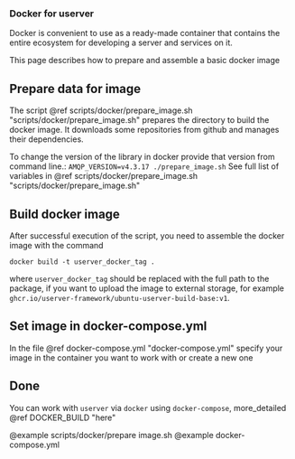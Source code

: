 ### Docker for userver

Docker is convenient to use as a ready-made container that contains the entire 
ecosystem for developing a server and services on it.

This page describes how to prepare and assemble a basic docker image

## Prepare data for image

The script @ref scripts/docker/prepare_image.sh "scripts/docker/prepare_image.sh" prepares 
the directory to build the docker image. It downloads some repositories from 
github and manages their dependencies.

To change the version of the library in docker provide that version from command line.: `AMQP_VERSION=v4.3.17 ./prepare_image.sh`
See full list of variables in @ref scripts/docker/prepare_image.sh "scripts/docker/prepare_image.sh"

## Build docker image

After successful execution of the script, you need to assemble the docker 
image with the command
```
docker build -t userver_docker_tag .
```
where `userver_docker_tag` should be replaced with the full path to the package,
if you want to upload the image to external storage, for example
`ghcr.io/userver-framework/ubuntu-userver-build-base:v1`.

## Set image in docker-compose.yml

In the file @ref docker-compose.yml "docker-compose.yml"
specify your image in the container you want to work with or create a new one

## Done

You can work with `userver` via `docker` using `docker-compose`, 
more_detailed @ref DOCKER_BUILD "here"

@example scripts/docker/prepare image.sh
@example docker-compose.yml
